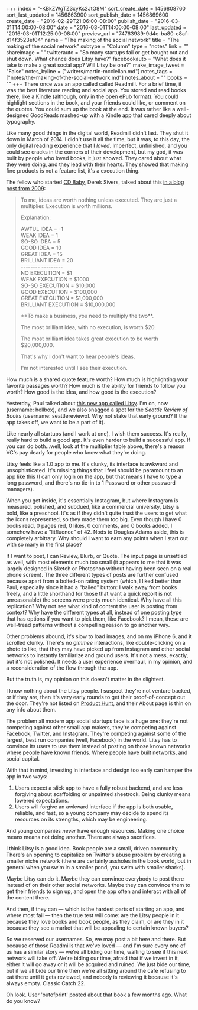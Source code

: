 +++
index = "-KBkZWgTZ3xyKs2JtG8M"
sort_create_date = 1456808760
sort_last_updated = 1456863900
sort_publish_date = 1456869600
create_date = "2016-02-29T21:06:00-08:00"
publish_date = "2016-03-01T14:00:00-08:00"
date = "2016-03-01T14:00:00-08:00"
last_updated = "2016-03-01T12:25:00-08:00"
preview_url = "74763989-9d4c-ba80-c8af-d14f3523ef04"
name = "The making of the social network"
title = "The making of the social network"
subtype = "Column"
type = "notes"
link = ""
shareimage = ""
twitterauto = "So many startups fail or get bought out and shut down. What chance does Litsy have?"
facebookauto = "What does it take to make a great social app? Will Litsy be one?"
make_image_tweet = "False"
notes_byline = ["writers/martin-mcclellan.md"]
notes_tags = ["notes/the-making-of-the-social-network.md"]
notes_about = ""
books = ""
+++
There once was an app called called Readmill. For a brief time, it was the best literature reading and social app. You stored and read books there, like a Kindle (although, only in the open ePub format). You could highlight sections in the book, and your friends could like, or comment on the quotes. You could sum up the book at the end. It was rather like a well-designed GoodReads mashed-up with a Kindle app that cared deeply about typography. 

Like many good things in the digital world, Readmill didn't last. They shut it down in March of 2014. I didn't use it all the time, but it was, to this day, the only digital reading experience that I _loved_. Imperfect, unfinished, and you could see cracks in the corners of their development, but my god, it was built by people who loved books, it just showed. They cared about what they were doing, and they lead with their hearts. They showed that making fine products is not a feature list, it's a execution thing. 

The fellow who started [CD Baby](http://www.cdbaby.com/), Derek Sivers, talked about this [in a blog post from 2009](https://sivers.org/multiply): 

<blockquote>
To me, ideas are worth nothing unless executed. They are just a multiplier. Execution is worth millions.

Explanation:

<p clas="noindent">
AWFUL IDEA	= -1<br>
WEAK IDEA	= 1<br>
SO-SO IDEA	= 5<br>
GOOD IDEA	= 10<br>
GREAT IDEA	= 15<br>
BRILLIANT IDEA	= 20<br>
--------	---------<br>
NO EXECUTION	= $1<br>
WEAK EXECUTION	= $1000<br>
SO-SO EXECUTION	= $10,000<br>
GOOD EXECUTION	= $100,000<br>
GREAT EXECUTION	= $1,000,000<br>
BRILLIANT EXECUTION	= $10,000,000

<p class="noindent">**To make a business, you need to multiply the two**.</p>

<p>The most brilliant idea, with no execution, is worth $20.</p>

<p>The most brilliant idea takes great execution to be worth $20,000,000.</p>

<p>That's why I don't want to hear people's ideas.</p>

<p>I'm not interested until I see their execution.</p>
</blockquote> 

How much is a shared quote feature worth? How much is highlighting your favorite passages worth? How much is the ability for friends to follow you worth? How good is the idea, and how good is the execution?

<div class="break"></div>

Yesterday, Paul talked about [this new app called Litsy](http://seattlereviewofbooks.com/notes/2016/02/29/the-social-network/). I'm on, now (username: hellbox), and we also snagged a spot for the _Seattle Review of Books_ (username: seattlereviewof. Why not stake that early ground? If the app takes off, we want to be a part of it).

Like nearly all startups (and I work at one), I wish them success. It's really, really hard to build a good app. It's even harder to build a successful app. If you can do both&hellip;well, look at the multiplier table above, there's a reason VC's pay dearly for people who know what they're doing.

Litsy feels like a 1.0 app to me. It's clunky, its interface is awkward and unsophisticated. It's missing things that I feel should be paramount to an app like this (I can only login on the app, but that means I have to type a long password, and there's no tie-in to 1 Password or other password managers). 

When you get inside, it's essentially Instagram, but where Instagram is measured, polished, and subdued, like a commercial university, Litsy is bold, like a preschool. It's as if they didn't quite trust the users to get what the icons represented, so they made them too big. Even though I have 0 books read, 0 pages red, 0 likes, 0 comments, and 0 books added, I somehow have a "litfluence" of 42. Nods to Douglas Adams aside, this is completely arbitrary. Why should I want to earn any points when I start out with so many in the first place?

If I want to post, I can Review, Blurb, or Quote. The input page is unsettled as well, with most elements much too small (it appears to me that it was largely designed in Sketch or Photoshop without having been seen on a real phone screen). The three different types of posts are further confused because apart from a bolted-on rating system (which, I liked better than Paul, especially since it had a "bailed" button: I walk away from books freely, and a little shorthand for those that want a quick report is not unreasonable) the screens were pretty much identical. Why have all this replication? Why not see what kind of content the user is posting from context? Why have the different types at all, instead of one posting type that has options if you want to pick them, like Facebook? I mean, these are well-tread patterns without a compelling reason to go another way.

Other problems abound, it's slow to load images, and on my iPhone 6, and it scrolled clunky. There's no _gimmee_ interactions, like double-clicking on a photo to like, that they may have picked up from Instagram and other social networks to instantly familiarize and ground users. It's not a mess, exactly, but it's not polished. It needs a user experience overhaul, in my opinion, and a reconsideration of the flow through the app.

But the truth is, my opinion on this doesn't matter in the slightest. 

<div class="break"></div>

I know nothing about the Litsy people. I suspect they're not venture backed, or if they are, then it's very early rounds to get their proof-of-concept out the door. They're not listed on [Product Hunt](https://www.producthunt.com), and their About page is thin on any info about them. 

The problem all modern app social startups face is a huge one: they're not competing against other small app makers, they're competing against Facebook, Twitter, and Instagram. They're competing against some of the largest, best run companies (well, Facebook) in the world. Litsy has to convince its users to use them instead of posting on those known networks where people have known friends. Where people have built networks, and social capital. 

With that in mind, investing in interface and design too early can hamper the app in two ways:

1. Users expect a slick app to have a fully robust backend, and are less forgiving about scaffolding or unpainted sheetrock. Being clunky means lowered expectations. 
2. Users will forgive an awkward interface if the app is both usable, reliable, and fast, so a young company may decide to spend its resources on its strengths, which may be engineering. 

And young companies _never_ have enough resources. Making one choice means means not doing another. There are always sacrifices. 

<div class="break"></div>

I think Litsy is a good idea. Book people are a small, driven community. There's an opening to capitalize on Twitter's abuse problem by creating a smaller niche network (there are certainly assholes in the book world, but in general when you swim in a smaller pond, you swim with smaller sharks). 

Maybe Litsy can do it. Maybe they can convince everybody to post there instead of on their other social networks. Maybe they can convince them to get their friends to sign up, and open the app often and interact with all of the content there.

And then, if they can &mdash; which is the hardest parts of starting an app, and where most fail &mdash; then the true test will come: are the Litsy people in it because they love books and book people, as they claim, or are they in it because they see a market that will be appealing to certain known buyers?

<div class="break"></div>

So we reserved our usernames. So, we may post a bit here and there. But because of those Readmills that we've loved &mdash; and I'm sure every one of us has a similar story &mdash; we're all biding our time, waiting to see if this next network will take off. We're biding our time, afraid that if we invest in it, either it will go away or it will be acquired and ruined. We just bide our time, but if we all bide our time then we're all sitting around the cafe refusing to eat there until it gets reviewed, and nobody is reviewing it because it's always empty. Classic Catch 22.

Oh look. User 'outofprint' posted about that book a few months ago. What do you know?
